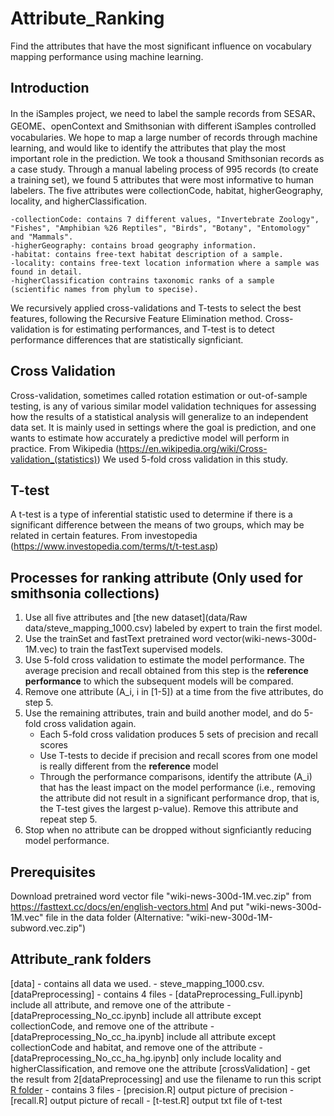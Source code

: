 # Attribute_Ranking
Find the attributes that have the most significant influence on vocabulary mapping performance using machine learning.

## Introduction
In the iSamples project, we need to label the sample records from SESAR、GEOME、openContext and Smithsonian with different iSamples controlled vocabularies. We hope to map a large number of records through machine learning, and would like to identify the attributes that play the most important role in the prediction. We took a thousand Smithsonian records as a case study. Through a manual labeling process of 995 records (to create a training set), we found 5 attributes that were most informative to human labelers. The five attributes were collectionCode, habitat, higherGeography, locality, and higherClassification.
```
-collectionCode: contains 7 different values, "Invertebrate Zoology", "Fishes", "Amphibian %26 Reptiles", "Birds", "Botany", "Entomology" and "Mammals".
-higherGeography: contains broad geography information.
-habitat: contains free-text habitat description of a sample.
-locality: contains free-text location information where a sample was found in detail.
-higherClassification contrains taxonomic ranks of a sample (scientific names from phylum to specise). 
```
We recursively applied cross-validations and T-tests to select the best features, following the Recursive Feature Elimination method. Cross-validation is for estimating performances, and T-test is to detect performance differences that are statistically signficiant.

## Cross Validation
Cross-validation, sometimes called rotation estimation or out-of-sample testing, is any of various similar model validation techniques for assessing how the results of a statistical analysis will generalize to an independent data set. It is mainly used in settings where the goal is prediction, and one wants to estimate how accurately a predictive model will perform in practice. From Wikipedia (https://en.wikipedia.org/wiki/Cross-validation_(statistics)) We used 5-fold cross validation in this study.

## T-test
A t-test is a type of inferential statistic used to determine if there is a significant difference between the means of two groups, which may be related in certain features. 
From investopedia (https://www.investopedia.com/terms/t/t-test.asp)

## Processes for ranking attribute (Only used for smithsonia collections)
1. Use all five attributes and \[the new dataset](data/Raw data/steve_mapping_1000.csv) labeled by expert to train the first model.
2. Use the trainSet and fastText pretrained word vector(wiki-news-300d-1M.vec) to train the fastText supervised models.
3. Use 5-fold cross validation to estimate the model performance. The average precision and recall obtained from this step is the **reference performance** to which the subsequent models will be compared. 
4. Remove one attribute (A_i, i in \[1-5]) at a time from the five attributes, do step 5.
5. Use the remaining attributes, train and build another model, and do 5-fold cross validation again. 
	- Each 5-fold cross validation produces 5 sets of precision and recall scores
	- Use T-tests to decide if precision and recall scores from one model is really different from the **reference** model 
	- Through the performance comparisons, identify the attribute (A_i) that has the least impact on the model performance (i.e., removing the attribute did not result in a significant performance drop, that is, the T-test gives the largest p-value). Remove this attribute and repeat step 5. 
6. Stop when no attribute can be dropped without signficiantly reducing model performance.  

## Prerequisites
  Download pretrained word vector file "wiki-news-300d-1M.vec.zip" from https://fasttext.cc/docs/en/english-vectors.html
  And put "wiki-news-300d-1M.vec" file in the data folder
  (Alternative: "wiki-new-300d-1M-subword.vec.zip")

## Attribute_rank folders 
  [data]
       - contains all data we used. 
         - steve_mapping_1000.csv.
  [dataPreprocessing]
       - contains 4 files
         - [dataPreprocessing_Full.ipynb] include all attribute, and remove one of the attribute
         - [dataPreprocessing_No_cc.ipynb] include all attribute except collectionCode, and remove one of the attribute
         - [dataPreprocessing_No_cc_ha.ipynb] include all attribute except collectionCode and habitat, and remove one of the attribute
         - [dataPreprocessing_No_cc_ha_hg.ipynb] only include locality and higherClassification, and remove one the attribute
  [crossValidation]
       - get the result from 2[dataPreprocessing] and use the filename to run this script
  [R folder](R)
       - contains 3 files
       	 - [precision.R] output picture of precision
	 - [recall.R] output picture of recall
	 - [t-test.R] output txt file of t-test

